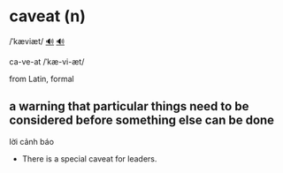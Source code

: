 # caveat (n)

/ˈkæviæt/ [🔊](https://www.oxfordlearnersdictionaries.com/media/english/uk_pron/c/cav/cavea/caveat__gb_4.mp3) [🔊](https://www.oxfordlearnersdictionaries.com/media/english/us_pron/c/cav/cavea/caveat__us_2_rr.mp3)

ca-ve-at /ˈkæ-vi-æt/

from Latin, formal

## a warning that particular things need to be considered before something else can be done

lời cảnh báo

- There is a special caveat for leaders.